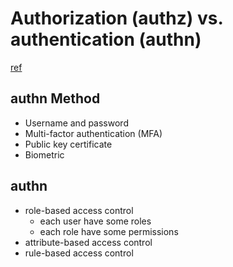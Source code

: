# Authorization (authz) vs. authentication (authn)

[ref](https://www.cloudflare.com/learning/access-management/authn-vs-authz/)

## authn Method

- Username and password
- Multi-factor authentication (MFA)
- Public key certificate
- Biometric

## authn

- role-based access control
  - each user have some roles
  - each role have some permissions
- attribute-based access control
- rule-based access control
